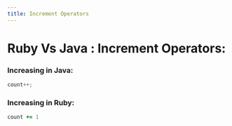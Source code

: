 ```yaml
---
title: Increment Operators
---
```


# Ruby Vs Java : Increment Operators:

### Increasing in Java:

```java
count++;
```

### Increasing in Ruby:
```ruby
count += 1
```
